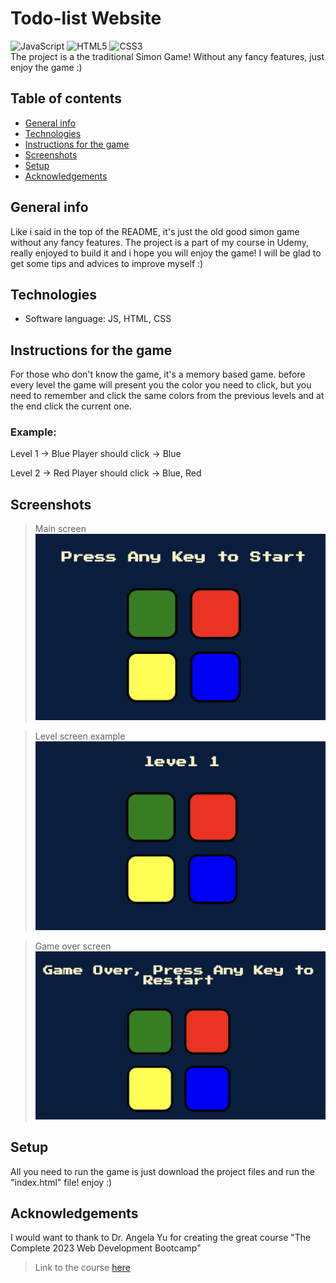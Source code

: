 # Todo-list Website
![JavaScript](https://img.shields.io/badge/javascript-%23323330.svg?style=for-the-badge&logo=javascript&logoColor=%23F7DF1E) ![HTML5](https://img.shields.io/badge/html5-%23E34F26.svg?style=for-the-badge&logo=html5&logoColor=white) ![CSS3](https://img.shields.io/badge/css3-%231572B6.svg?style=for-the-badge&logo=css3&logoColor=white) 
<br>
The project is a the traditional Simon Game!
Without any fancy features, just enjoy the game :)

## Table of contents
* [General info](#general-info)
* [Technologies](#technologies)
* [Instructions for the game](#Instructions-for-the-game)
* [Screenshots](#screenshots)
* [Setup](#setup)
* [Acknowledgements](#acknowledgements)

## General info
Like i said in the top of the README, it's just the old good simon game without any fancy features.
The project is a part of my course in Udemy, really enjoyed to build it and i hope you will enjoy the game!
I will be glad to get some tips and advices to improve myself :)

## Technologies
- Software language: JS, HTML, CSS

## Instructions for the game
For those who don't know the game, it's a memory based game.
before every level the game will present you the color you need to click, but
you need to remember and click the same colors from the previous levels and at the end click the current one.

### Example:
Level 1 -> Blue
Player should click -> Blue

Level 2 -> Red
Player should click -> Blue, Red

## Screenshots
> Main screen
![main-screen](./public/assets/images/main%20screen.jpg)

> Level screen example
![Work-list-image](./public/assets/images/starting%20lv.jpg)

> Game over screen
![Custom-list-image](./public/assets/images/gameover%20screen.jpg)

## Setup
All you need to run the game is just download the project files and run the "index.html" file!
enjoy :)

## Acknowledgements
I would want to thank to Dr. Angela Yu for creating the great course "The Complete 2023 Web Development Bootcamp"
> Link to the course [here](https://www.udemy.com/course/the-complete-web-development-bootcamp/?kw=The+Complete+2023+Web+Development+Bootcamp&src=sac)